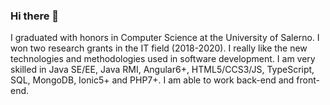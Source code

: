 ### Hi there 👋
I graduated with honors in Computer Science at the University of Salerno. 
I won two research grants in the IT field (2018-2020). 
I really like the new technologies and methodologies used in software development.
I am very skilled in Java SE/EE, Java RMI, Angular6+, HTML5/CCS3/JS, TypeScript, SQL, MongoDB, Ionic5+ and PHP7+.
I am able to work back-end and front-end.
<!--
**depiano/depiano** is a ✨ _special_ ✨ repository because its `README.md` (this file) appears on your GitHub profile.

Here are some ideas to get you started:

- 🔭 I’m currently working on ...
- 🌱 I’m currently learning ...
- 👯 I’m looking to collaborate on ...
- 🤔 I’m looking for help with ...
- 💬 Ask me about ...
- 📫 How to reach me: ...
- 😄 Pronouns: ...
- ⚡ Fun fact: ...
-->
